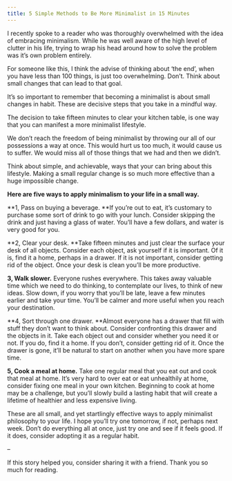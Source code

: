 ```yaml
---
title: 5 Simple Methods to Be More Minimalist in 15 Minutes
---
```


I recently spoke to a reader who was thoroughly overwhelmed with the idea of
embracing minimalism. While he was well aware of the high level of clutter in
his life, trying to wrap his head around how to solve the problem was it’s own
problem entirely.

For someone like this, I think the advise of thinking about ‘the end’, when
you have less than 100 things, is just too overwhelming. Don’t. Think about
small changes that can lead to that goal.

It’s so important to remember that becoming a minimalist is about small
changes in habit. These are decisive steps that you take in a mindful way.

The decision to take fifteen minutes to clear your kitchen table, is one way
that you can manifest a more minimalist lifestyle.

We don’t reach the freedom of being minimalist by throwing our all of our
possessions a way at once. This would hurt us too much, it would cause us to
suffer. We would miss all of those things that we had and then we didn’t.

Think about simple, and achievable, ways that your can bring about this
lifestyle. Making a small regular change is so much more effective than a huge
impossible change.

**Here are five ways to apply minimalism to your life in a small way.**

**1, Pass on buying a beverage. **If you’re out to eat, it’s customary to purchase some sort of drink to go with your lunch. Consider skipping the drink and just having a glass of water. You’ll have a few dollars, and water is very good for you.

**2, Clear your desk. **Take fifteen minutes and just clear the surface your desk of all objects. Consider each object, ask yourself if it is important. Of it is, find it a home, perhaps in a drawer. If it is not important, consider getting rid of the object. Once your desk is clean you’ll be more productive.

**3, Walk slower.** Everyone rushes everywhere. This takes away valuable time which we need to do thinking, to contemplate our lives, to think of new ideas. Slow down, if you worry that you’ll be late, leave a few minutes earlier and take your time. You’ll be calmer and more useful when you reach your destination.

**4, Sort through one drawer. **Almost everyone has a drawer that fill with stuff they don’t want to think about. Consider confronting this drawer and the objects in it. Take each object out and consider whether you need it or not. If you do, find it a home. If you don’t, consider getting rid of it. Once the drawer is gone, it’ll be natural to start on another when you have more spare time.

**5, Cook a meal at home.** Take one regular meal that you eat out and cook that meal at home. It’s very hard to over eat or eat unhealthily at home, consider fixing one meal in your own kitchen. Beginning to cook at home may be a challenge, but you’ll slowly build a lasting habit that will create a lifetime of healthier and less expensive living.

These are all small, and yet startlingly effective ways to apply minimalist
philosophy to your life. I hope you’ll try one tomorrow, if not, perhaps next
week. Don’t do everything all at once, just try one and see if it feels good.
If it does, consider adopting it as a regular habit.

–

If this story helped you, consider sharing it with a friend. Thank you so much
for reading.